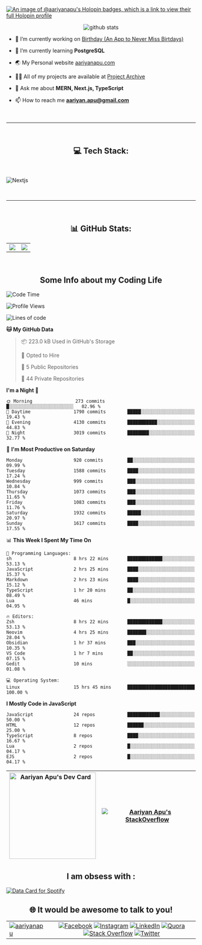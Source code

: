 [![An image of @aariyanapu's Holopin badges, which is a link to view their full Holopin profile](https://holopin.me/aariyanapu)](https://holopin.io/@aariyanapu)

<p align="center"> <img src="https://github-widgetbox.vercel.app/api/profile?username=aariyanapu&data=followers,repositories,stars,commits&theme=nautilus"  alt="github stats" /> </p>

- 🔭 I’m currently working on [Birthday (An App to Never Miss Birtdays)](https://allbirthday.vercel.app/)

- 🌱 I’m currently learning **PostgreSQL**

- 🌏 My Personal website [aariyanapu.com](https://aariyanapu.com/)

- 👨‍💻 All of my projects are available at [Project Archive](https://www.aariyanapu.com/archive)

- 💬 Ask me about **MERN, Next.js, TypeScript**

- 📫 How to reach me **aariyan.apu@gmail.com**

</br>

---

</br>
<h2 align="center"> 💻 Tech Stack: </h2>
</br>

<p align='center'>

<img src="https://skillicons.dev/icons?i=nextjs,vite,react,redux,tailwind,materialui,sass,bootstrap,ts,js,express,nodejs,mongodb,postgres,prisma,redis,html,css,jquery,md,linux,git,docker,github,babel,bash,neovim,vim,ps,postman"
 alt="Nextjs" />

</p>

</br>

---

</br>
<h2 align="center"> 📊 GitHub Stats: </h2>

|                                                                                                                                                            |                                                                                                                   |
| ---------------------------------------------------------------------------------------------------------------------------------------------------------- | :---------------------------------------------------------------------------------------------------------------: |
| ![](https://github-readme-stats.vercel.app/api?username=aariyanapu&theme=material-palenight&hide_border=false&include_all_commits=true&count_private=true) | ![](https://github-readme-streak-stats.herokuapp.com/?user=aariyanapu&theme=material-palenight&hide_border=false) |

<br/>
<h2 align="center"> Some Info about my Coding Life </h2>

<!--START_SECTION:waka-->
![Code Time](http://img.shields.io/badge/Code%20Time-1%2C840%20hrs%2036%20mins-blue)

![Profile Views](http://img.shields.io/badge/Profile%20Views-0-blue)

![Lines of code](https://img.shields.io/badge/From%20Hello%20World%20I%27ve%20Written-1.7%20million%20lines%20of%20code-blue)

**🐱 My GitHub Data** 

> 📦 223.0 kB Used in GitHub's Storage 
 > 
> 💼 Opted to Hire
 > 
> 📜 5 Public Repositories 
 > 
> 🔑 44 Private Repositories 
 > 
**I'm a Night 🦉** 

```text
🌞 Morning                273 commits         █░░░░░░░░░░░░░░░░░░░░░░░░   02.96 % 
🌆 Daytime                1790 commits        █████░░░░░░░░░░░░░░░░░░░░   19.43 % 
🌃 Evening                4130 commits        ███████████░░░░░░░░░░░░░░   44.83 % 
🌙 Night                  3019 commits        ████████░░░░░░░░░░░░░░░░░   32.77 % 
```
📅 **I'm Most Productive on Saturday** 

```text
Monday                   920 commits         ██░░░░░░░░░░░░░░░░░░░░░░░   09.99 % 
Tuesday                  1588 commits        ████░░░░░░░░░░░░░░░░░░░░░   17.24 % 
Wednesday                999 commits         ███░░░░░░░░░░░░░░░░░░░░░░   10.84 % 
Thursday                 1073 commits        ███░░░░░░░░░░░░░░░░░░░░░░   11.65 % 
Friday                   1083 commits        ███░░░░░░░░░░░░░░░░░░░░░░   11.76 % 
Saturday                 1932 commits        █████░░░░░░░░░░░░░░░░░░░░   20.97 % 
Sunday                   1617 commits        ████░░░░░░░░░░░░░░░░░░░░░   17.55 % 
```


📊 **This Week I Spent My Time On** 

```text
💬 Programming Languages: 
sh                       8 hrs 22 mins       █████████████░░░░░░░░░░░░   53.13 % 
JavaScript               2 hrs 25 mins       ████░░░░░░░░░░░░░░░░░░░░░   15.37 % 
Markdown                 2 hrs 23 mins       ████░░░░░░░░░░░░░░░░░░░░░   15.12 % 
TypeScript               1 hr 20 mins        ██░░░░░░░░░░░░░░░░░░░░░░░   08.49 % 
Lua                      46 mins             █░░░░░░░░░░░░░░░░░░░░░░░░   04.95 % 

🔥 Editors: 
Zsh                      8 hrs 22 mins       █████████████░░░░░░░░░░░░   53.13 % 
Neovim                   4 hrs 25 mins       ███████░░░░░░░░░░░░░░░░░░   28.04 % 
Obsidian                 1 hr 37 mins        ███░░░░░░░░░░░░░░░░░░░░░░   10.35 % 
VS Code                  1 hr 7 mins         ██░░░░░░░░░░░░░░░░░░░░░░░   07.15 % 
Gedit                    10 mins             ░░░░░░░░░░░░░░░░░░░░░░░░░   01.08 % 

💻 Operating System: 
Linux                    15 hrs 45 mins      █████████████████████████   100.00 % 
```

**I Mostly Code in JavaScript** 

```text
JavaScript               24 repos            ████████████░░░░░░░░░░░░░   50.00 % 
HTML                     12 repos            ██████░░░░░░░░░░░░░░░░░░░   25.00 % 
TypeScript               8 repos             ████░░░░░░░░░░░░░░░░░░░░░   16.67 % 
Lua                      2 repos             █░░░░░░░░░░░░░░░░░░░░░░░░   04.17 % 
EJS                      2 repos             █░░░░░░░░░░░░░░░░░░░░░░░░   04.17 % 
```




<!--END_SECTION:waka-->

<!-- Activity Graph  -->

<div align="center">

| <a href="https://app.daily.dev/aariyanapu"><img src="https://api.daily.dev/devcards/9765e7151f4a4163a3aa26a1c1b5c469.png?r=1nz" width="230" alt="Aariyan Apu's Dev Card"/></a> | [![Aariyan Apu's StackOverflow](https://github-readme-stackoverflow.vercel.app/?userID=12180960&theme=dark)](https://stackoverflow.com/users/12180960/aariyan-apu) |
| ------------------------------------------------------------------------------------------------------------------------------------------------------------------------------ | ------------------------------------------------------------------------------------------------------------------------------------------------------------------ |

</div>

<div align="center">
<h2> I am obsess with : </div>

<a href="https://data-card-for-spotify.herokuapp.com/card?user_id=31tn6riohy27abhahkklkxmaigbu">
  <img src="https://data-card-for-spotify.herokuapp.com/api/card?user_id=31tn6riohy27abhahkklkxmaigbu" alt="Data Card for Spotify">
</a>

</div>

</br>
<h2 align="center"> 🌐 It would be awesome to talk to you!  </h2>

|                                                                                                                                                                              |                                                                                                                                                                                                                                                                                                                                                                                                                                                                                                                                                                                                                                                                                                                                                                                                                                   |
| ---------------------------------------------------------------------------------------------------------------------------------------------------------------------------- | :-------------------------------------------------------------------------------------------------------------------------------------------------------------------------------------------------------------------------------------------------------------------------------------------------------------------------------------------------------------------------------------------------------------------------------------------------------------------------------------------------------------------------------------------------------------------------------------------------------------------------------------------------------------------------------------------------------------------------------------------------------------------------------------------------------------------------------: |
| <a href="https://twitter.com/aariyanapu" target="blank"><img src="https://img.shields.io/twitter/follow/aariyanapu?logo=twitter&style=for-the-badge" alt="aariyanapu" /></a> | [![Facebook](https://img.shields.io/badge/Facebook-%231877F2.svg?logo=Facebook&logoColor=white)](https://facebook.com/aariyan.apu) [![Instagram](https://img.shields.io/badge/Instagram-%23E4405F.svg?logo=Instagram&logoColor=white)](https://instagram.com/aariyan.apu) [![LinkedIn](https://img.shields.io/badge/LinkedIn-%230077B5.svg?logo=linkedin&logoColor=white)](https://linkedin.com/in/aariyanapu) [![Quora](https://img.shields.io/badge/Quora-%23B92B27.svg?logo=Quora&logoColor=white)](https://quora.com/profile/Aariyan-Apu) [![Stack Overflow](https://img.shields.io/badge/-Stackoverflow-FE7A16?logo=stack-overflow&logoColor=white)](https://stackoverflow.com/users/12180960) [![Twitter](https://img.shields.io/badge/Twitter-%231DA1F2.svg?logo=Twitter&logoColor=white)](https://twitter.com/aariyanapu) |
